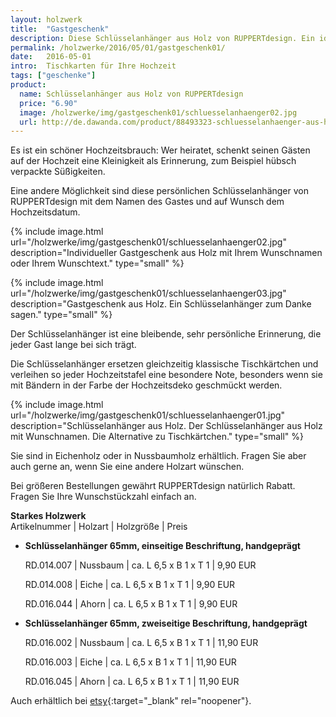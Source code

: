 ```yaml
---
layout: holzwerk
title:  "Gastgeschenk"
description: Diese Schlüsselanhänger aus Holz von RUPPERTdesign. Ein ideales Gastgeschenk für Ihre Hochzeit.
permalink: /holzwerke/2016/05/01/gastgeschenk01/
date:   2016-05-01
intro:  Tischkarten für Ihre Hochzeit
tags: ["geschenke"]
product:
  name: Schlüsselanhänger aus Holz von RUPPERTdesign
  price: "6.90"
  image: /holzwerke/img/gastgeschenk01/schluesselanhaenger02.jpg
  url: http://de.dawanda.com/product/88493323-schluesselanhaenger-aus-holz-mit-wunschnamen
---
```



Es ist ein schöner Hochzeitsbrauch: 
Wer heiratet, schenkt seinen Gästen auf der Hochzeit eine Kleinigkeit als Erinnerung, 
zum Beispiel hübsch verpackte Süßigkeiten.

Eine andere Möglichkeit sind diese persönlichen Schlüsselanhänger von RUPPERTdesign 
mit dem Namen des Gastes und auf Wunsch dem Hochzeitsdatum. 

{% include image.html url="/holzwerke/img/gastgeschenk01/schluesselanhaenger02.jpg" description="Individueller Gastgeschenk aus Holz mit Ihrem Wunschnamen oder Ihrem Wunschtext." type="small" %}

{% include image.html url="/holzwerke/img/gastgeschenk01/schluesselanhaenger03.jpg" description="Gastgeschenk aus Holz. Ein Schlüsselanhänger zum Danke sagen." type="small" %}

Der Schlüsselanhänger ist eine bleibende, sehr persönliche Erinnerung, 
die jeder Gast lange bei sich trägt.

Die Schlüsselanhänger ersetzen gleichzeitig klassische Tischkärtchen und verleihen so jeder Hochzeitstafel eine besondere Note, besonders wenn sie mit Bändern in der Farbe der Hochzeitsdeko geschmückt werden. 

{% include image.html url="/holzwerke/img/gastgeschenk01/schluesselanhaenger01.jpg" description="Schlüsselanhänger aus Holz. Der Schlüsselanhänger aus Holz mit Wunschnamen. Die Alternative zu Tischkärtchen." type="small" %}


Sie sind in Eichenholz oder in Nussbaumholz erhältlich. 
Fragen Sie aber auch gerne an, wenn Sie eine andere Holzart wünschen. 
 
Bei größeren Bestellungen gewährt RUPPERTdesign natürlich Rabatt. 
Fragen Sie Ihre Wunschstückzahl einfach an.


**Starkes Holzwerk**   
Artikelnummer \| Holzart \| Holzgröße \| Preis

* **Schlüsselanhänger 65mm, einseitige Beschriftung, handgeprägt**
     
	RD.014.007  \| 	Nussbaum \| ca. L 6,5 x B 1 x T 1 \| 9,90 EUR
	
	RD.014.008  \| 	Eiche \| ca. L 6,5 x B 1 x T 1 \| 9,90 EUR
	
	RD.016.044  \| 	Ahorn \| ca. L 6,5 x B 1 x T 1 \| 9,90 EUR
	

* **Schlüsselanhänger 65mm, zweiseitige Beschriftung, handgeprägt**

      
	RD.016.002  \| 	Nussbaum \| ca. L 6,5 x B 1 x T 1 \| 11,90 EUR
	
	RD.016.003  \| 	Eiche \| ca. L 6,5 x B 1 x T 1 \| 11,90 EUR
	
	RD.016.045  \| 	Ahorn \| ca. L 6,5 x B 1 x T 1 \| 11,90 EUR
	
Auch erhältlich bei [etsy][1]{:target="_blank" rel="noopener"}.	
	
 [1]: https://www.etsy.com/de/shop/RUPPERTdesign?ref=seller-platform-mcnav
